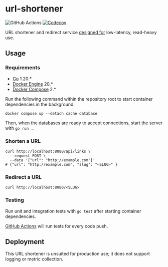 # url-shortener

![GitHub Actions](https://github.com/bfdes/url-shortener/workflows/Build/badge.svg)
[![Codecov](https://codecov.io/gh/bfdes/url-shortener/branch/master/graph/badge.svg)](https://codecov.io/gh/bfdes/url-shortener)

URL shortener and redirect service [designed for](https://www.notion.so/URL-shortening-8272c692648143698859d9f3524a8b5e#a2becb53582444cfb3e9cce1dd8978ba) low-latency, read-heavy use.

## Usage

### Requirements

- [Go](https://golang.org/) 1.20.*
- [Docker Engine](https://docs.docker.com/engine/) 20.*
- [Docker Compose](https://docs.docker.com/compose/) 2.*

Run the following command within the repository root to start container dependencies in the background:

```shell
docker compose up --detach cache database
```

Then, when the databases are ready to accept connections, start the server with `go run .`.

### Shorten a URL

```shell
curl http://localhost:8080/api/links \
  --request POST \
  --data '{"url": "http://example.com"}'
# {"url": "http://example.com", "slug": "<SLUG>" }
```

### Redirect a URL

```shell
curl http://localhost:8080/<SLUG>
```

### Testing

Run unit and integration tests with `go test` after starting container dependencies.

[GitHub Actions](https://github.com/bfdes/url-shortener/actions) will run tests for every code push.

## Deployment

This URL shortener is unsuited for production use; it does not support logging or metric collection.
